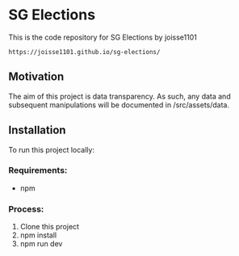 # SG Elections

This is the code repository for SG Elections by joisse1101
```
https://joisse1101.github.io/sg-elections/
```

## Motivation
The aim of this project is data transparency. As such, any data and subsequent manipulations will be documented in /src/assets/data.

## Installation
To run this project locally:

### Requirements:
- npm

### Process:
1. Clone this project
2. npm install
3. npm run dev